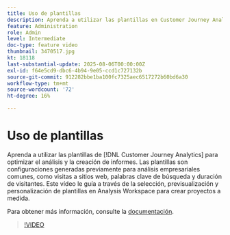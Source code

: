 ```yaml
---
title: Uso de plantillas
description: Aprenda a utilizar las plantillas en Customer Journey Analytics para optimizar el análisis y la creación de informes.
feature: Administration
role: Admin
level: Intermediate
doc-type: feature video
thumbnail: 3470517.jpg
kt: 18118
last-substantial-update: 2025-08-06T00:00:00Z
exl-id: f64e5cd9-dbc6-4b94-9e05-ccd1c727132b
source-git-commit: 912282bbe1ba100fc7325aec6517272b60bd6a30
workflow-type: tm+mt
source-wordcount: '72'
ht-degree: 16%

---
```


# Uso de plantillas

Aprenda a utilizar las plantillas de [!DNL Customer Journey Analytics] para optimizar el análisis y la creación de informes. Las plantillas son configuraciones generadas previamente para análisis empresariales comunes, como visitas a sitios web, palabras clave de búsqueda y duración de visitantes. Este vídeo le guía a través de la selección, previsualización y personalización de plantillas en Analysis Workspace para crear proyectos a medida.

Para obtener más información, consulte la [documentación](https://experienceleague.adobe.com/es/docs/analytics-platform/using/cja-workspace/templates/use-templates).

>[!VIDEO](https://video.tv.adobe.com/v/3470517/?learn=on)
